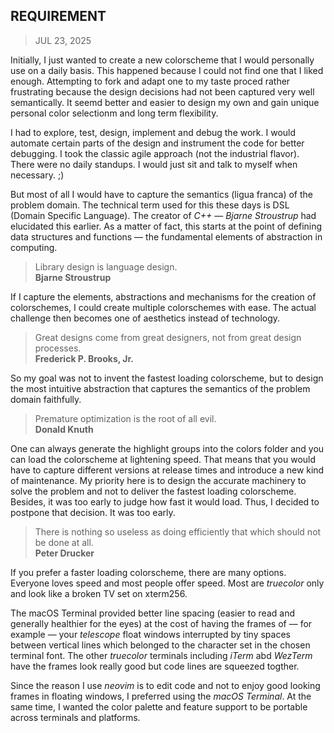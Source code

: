 ## REQUIREMENT
> JUL 23, 2025

Initially, I just wanted to create a new colorscheme that I
would personally use on a daily basis.  This happened because
I could not find one that I liked enough.  Attempting to fork
and adapt one to my taste proced rather frustrating because
the design decisions had not been captured very well
semantically.
It seemd better and easier to design my own and gain
unique personal color selectionm and long term
flexibility.

I had to explore, test, design, implement and debug the work.
I would automate certain parts of the design and instrument the code
for better debugging.  I took the classic agile approach
(not the industrial flavor).  There were no daily standups.
I would just sit and talk to myself when necessary. ;)

But most of all I would have to capture the semantics (ligua franca)
of the problem domain.  The technical term used for this these days
is DSL (Domain Specific Language).  The creator of _C++_ —
_Bjarne Stroustrup_ had elucidated this earlier.  As a matter of
fact, this starts at the point of defining data structures and
functions — the fundamental elements of abstraction in computing.

> Library design is language design.  
> **Bjarne Stroustrup**

If I capture the elements, abstractions and mechanisms for the creation
of colorschemes, I could create multiple colorschemes with ease.
The actual challenge then becomes one of aesthetics instead of technology.

> Great designs come from great designers, not from great design processes.  
> **Frederick P. Brooks, Jr.**

So my goal was not to invent the fastest loading colorscheme,
but to design the most intuitive abstraction that captures the semantics
of the problem domain faithfully.

> Premature optimization is the root of all evil.  
> **Donald Knuth**

One can always generate the highlight groups into the colors folder and
you can load the colorscheme at lightening speed.
That means that you would have to capture different versions
at release times and introduce a new kind of maintenance.
My priority here is to design the accurate machinery to solve the problem
and not to deliver the fastest loading colorscheme.
Besides, it was too early to judge how fast it would load.
Thus, I decided to postpone that decision.
It was too early.

> There is nothing so useless as doing efficiently that
> which should not be done at all.  
> **Peter Drucker**

If you prefer a faster loading colorscheme, there are many options.
Everyone loves speed and most people offer speed.
Most are _truecolor_ only and look like a broken TV set on xterm256.

The macOS Terminal provided better line spacing (easier to read and
generally healthier for the eyes) at the cost of having the frames
of — for example — your _telescope_ float windows interrupted by
tiny spaces between vertical lines which belonged to the character
set in the chosen terminal font.
The other _truecolor_ terminals including _iTerm_ abd _WezTerm_
have the frames look really good but code lines are squeezed togther.

Since the reason I use _neovim_ is to edit code and not to enjoy good
looking frames in floating windows, I preferred using the _macOS Terminal_.
At the same time, I wanted the color palette and feature support to be
portable across terminals and platforms.
